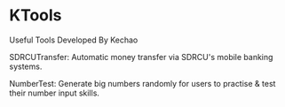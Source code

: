 # KTools
Useful Tools Developed By Kechao

SDRCUTransfer: Automatic money transfer via SDRCU's mobile banking systems.

NumberTest: Generate big numbers randomly for users to practise & test their number input skills.
